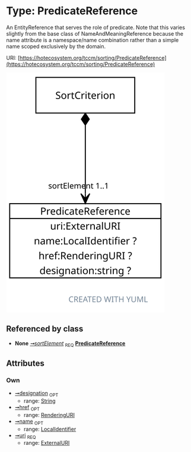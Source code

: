 
# Type: PredicateReference


An EntityReference that serves the role of predicate. Note that this varies slightly from the base class of
NameAndMeaningReference because the name attribute is a namespace/name combination rather than a simple name
scoped exclusively by the domain.

URI: [https://hotecosystem.org/tccm/sorting/PredicateReference](https://hotecosystem.org/tccm/sorting/PredicateReference)


![img](images/PredicateReference.svg)

## Referenced by class

 *  **None** *[➞sortElement](sortCriterion__sortElement.md)*  <sub>REQ</sub>  **[PredicateReference](PredicateReference.md)**

## Attributes


### Own

 * [➞designation](predicateReference__designation.md)  <sub>OPT</sub>
    * range: [String](types/String.md)
 * [➞href](predicateReference__href.md)  <sub>OPT</sub>
    * range: [RenderingURI](types/RenderingURI.md)
 * [➞name](predicateReference__name.md)  <sub>OPT</sub>
    * range: [LocalIdentifier](types/LocalIdentifier.md)
 * [➞uri](predicateReference__uri.md)  <sub>REQ</sub>
    * range: [ExternalURI](types/ExternalURI.md)
